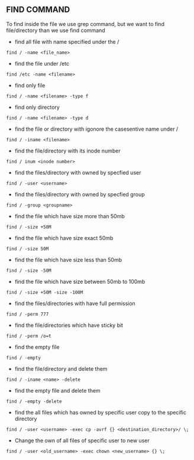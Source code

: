 ## FIND COMMAND
To find inside the file we use grep command, but we want to find file/directory than we use find command


- find all file with name specified under the /
```
find / -name <file_name>
```
- find the file under /etc 
```
find /etc -name <filename>
```
- find only file
```
find / -name <filename> -type f
```
- find only directory
```
find / -name <filename> -type d
```
- find the file or directory with igonore the casesentive name under /
```
find / -iname <filename>
```
- find the file/directory with its inode number
```
find / inum <inode number>
```
- find the files/directory with owned by specfied user
```
find / -user <username>
```
- find the files/directory with owned by specfied group
```
find / -group <groupname>
```
- find the file which have size more than 50mb
```
find / -size +50M
```
- find the file which have size exact 50mb
```
find / -size 50M
```
- find the file which have size less than 50mb
```
find / -size -50M
```
- find the file which have size between 50mb to 100mb
```
find / -size +50M -size -100M
```
- find the files/directories with have full permission
```
find / -perm 777
```
- find the file/directories which have sticky bit
```
find / -perm /o=t
```
- find the empty file
```
find / -empty
```
- find the file/directory and delete them
```
find / -iname <name> -delete
```
- find the empty file and delete them
```
find / -empty -delete
```
- find the all files which has owned by specific user copy to the specific directory
```
find / -user <username> -exec cp -avrf {} <destination_directory>/ \;
```
- Change the own of all files of specific user to new user 
```
find / -user <old_username> -exec chown <new_username> {} \;
```
